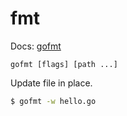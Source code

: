 # fmt

Docs: [gofmt](https://golang.org/cmd/gofmt/)

```
gofmt [flags] [path ...]
```

Update file in place.

```sh
$ gofmt -w hello.go
```

